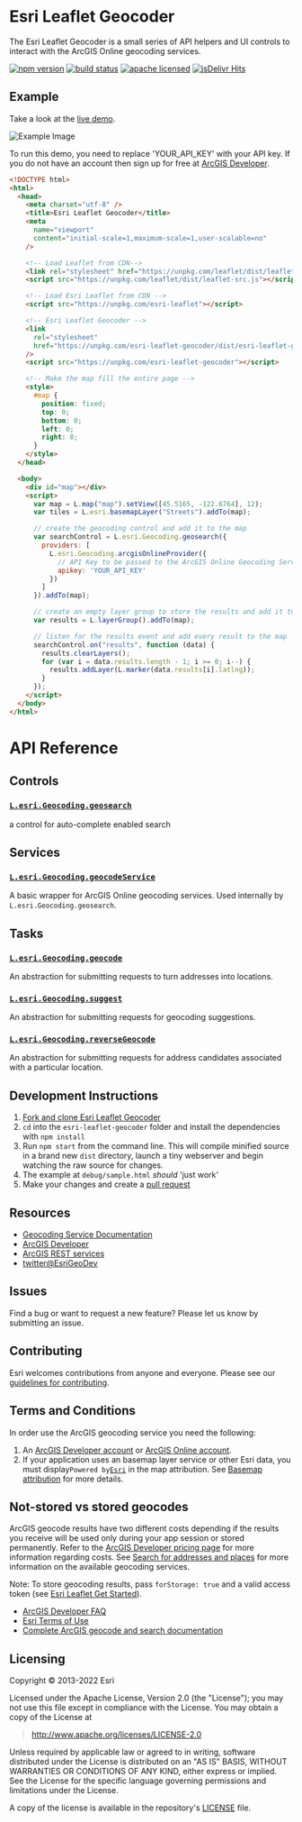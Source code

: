 # Esri Leaflet Geocoder

The Esri Leaflet Geocoder is a small series of API helpers and UI controls to interact with the ArcGIS Online geocoding services.

[![npm version][npm-img]][npm-url]
[![build status][travis-img]][travis-url]
[![apache licensed](https://img.shields.io/badge/license-Apache-green.svg?style=flat-square)](https://raw.githubusercontent.com/Esri/esri-leaflet-geocoder/master/LICENSE)
[![jsDelivr Hits](https://data.jsdelivr.com/v1/package/npm/esri-leaflet-geocoder/badge)](https://www.jsdelivr.com/package/npm/esri-leaflet-geocoder)

[npm-img]: https://img.shields.io/npm/v/esri-leaflet-geocoder.svg?style=flat-square
[npm-url]: https://www.npmjs.com/package/esri-leaflet-geocoder
[travis-img]: https://img.shields.io/travis/Esri/esri-leaflet-geocoder/master.svg?style=flat-square
[travis-url]: https://travis-ci.org/Esri/esri-leaflet-geocoder

## Example

Take a look at the [live demo](http://esri.github.com/esri-leaflet/examples/geocoding-control.html).

![Example Image](https://raw.github.com/esri/esri-leaflet-geocoder/master/example.png)

To run this demo, you need to replace 'YOUR_API_KEY' with your API key. If you do not have an account then sign up for free at [ArcGIS Developer](https://developers.arcgis.com/sign-up/).

```html
<!DOCTYPE html>
<html>
  <head>
    <meta charset="utf-8" />
    <title>Esri Leaflet Geocoder</title>
    <meta
      name="viewport"
      content="initial-scale=1,maximum-scale=1,user-scalable=no"
    />

    <!-- Load Leaflet from CDN-->
    <link rel="stylesheet" href="https://unpkg.com/leaflet/dist/leaflet.css" />
    <script src="https://unpkg.com/leaflet/dist/leaflet-src.js"></script>

    <!-- Load Esri Leaflet from CDN -->
    <script src="https://unpkg.com/esri-leaflet"></script>

    <!-- Esri Leaflet Geocoder -->
    <link
      rel="stylesheet"
      href="https://unpkg.com/esri-leaflet-geocoder/dist/esri-leaflet-geocoder.css"
    />
    <script src="https://unpkg.com/esri-leaflet-geocoder"></script>

    <!-- Make the map fill the entire page -->
    <style>
      #map {
        position: fixed;
        top: 0;
        bottom: 0;
        left: 0;
        right: 0;
      }
    </style>
  </head>

  <body>
    <div id="map"></div>
    <script>
      var map = L.map("map").setView([45.5165, -122.6764], 12);
      var tiles = L.esri.basemapLayer("Streets").addTo(map);

      // create the geocoding control and add it to the map
      var searchControl = L.esri.Geocoding.geosearch({
        providers: [
          L.esri.Geocoding.arcgisOnlineProvider({
            // API Key to be passed to the ArcGIS Online Geocoding Service
            apikey: 'YOUR_API_KEY'
          })
        ]
      }).addTo(map);

      // create an empty layer group to store the results and add it to the map
      var results = L.layerGroup().addTo(map);

      // listen for the results event and add every result to the map
      searchControl.on("results", function (data) {
        results.clearLayers();
        for (var i = data.results.length - 1; i >= 0; i--) {
          results.addLayer(L.marker(data.results[i].latlng));
        }
      });
    </script>
  </body>
</html>
```

# API Reference

## Controls

### [`L.esri.Geocoding.geosearch`](http://esri.github.io/esri-leaflet/api-reference/controls/geosearch.html)

a control for auto-complete enabled search

## Services

### [`L.esri.Geocoding.geocodeService`](http://esri.github.io/esri-leaflet/api-reference/services/geocode-service.html)

A basic wrapper for ArcGIS Online geocoding services. Used internally by `L.esri.Geocoding.geosearch`.

## Tasks

### [`L.esri.Geocoding.geocode`](http://esri.github.io/esri-leaflet/api-reference/tasks/geocode.html)

An abstraction for submitting requests to turn addresses into locations.

### [`L.esri.Geocoding.suggest`](http://esri.github.io/esri-leaflet/api-reference/tasks/suggest.html)

An abstraction for submitting requests for geocoding suggestions.

### [`L.esri.Geocoding.reverseGeocode`](http://esri.github.io/esri-leaflet/api-reference/tasks/reverse-geocode.html)

An abstraction for submitting requests for address candidates associated with a particular location.

## Development Instructions

1. [Fork and clone Esri Leaflet Geocoder](https://help.github.com/articles/fork-a-repo)
2. `cd` into the `esri-leaflet-geocoder` folder and install the dependencies with `npm install`
3. Run `npm start` from the command line. This will compile minified source in a brand new `dist` directory, launch a tiny webserver and begin watching the raw source for changes.
4. The example at `debug/sample.html` _should_ 'just work'
5. Make your changes and create a [pull request](https://help.github.com/articles/creating-a-pull-request)

## Resources

- [Geocoding Service Documentation](https://developers.arcgis.com/documentation/mapping-apis-and-services/search/services/geocoding-service/)
- [ArcGIS Developer](http://developers.arcgis.com)
- [ArcGIS REST services](https://developers.arcgis.com/rest/location-based-services/)
- [twitter@EsriGeoDev](https://twitter.com/EsriGeoDev)

## Issues

Find a bug or want to request a new feature? Please let us know by submitting an issue.

## Contributing

Esri welcomes contributions from anyone and everyone. Please see our [guidelines for contributing](https://github.com/Esri/esri-leaflet/blob/master/CONTRIBUTING.md).

## Terms and Conditions

In order use the ArcGIS geocoding service you need the following:

1. An [ArcGIS Developer account](https://developers.arcgis.com/sign-up/) or [ArcGIS Online account](https://www.esri.com/en-us/arcgis/products/arcgis-online/trial).
2. If your application uses an basemap layer service or other Esri data, you must display`Powered by`[`Esri`](http://esri.com) in the map attribution. See [Basemap attribution](https://developers.arcgis.com/documentation/mapping-apis-and-services/deployment/basemap-attribution/) for more details.

## Not-stored vs stored geocodes

ArcGIS geocode results have two different costs depending if the results you receive will be used only during your app session or stored permanently. Refer to the [ArcGIS Developer pricing page](https://developers.arcgis.com/pricing/) for more information regarding costs. See [Search for addresses and places](https://developers.arcgis.com/documentation/mapping-apis-and-services/search/) for more information on the available geocoding services.

Note: To store geocoding results, pass `forStorage: true` and a valid access token (see [Esri Leaflet Get Started](https://developers.arcgis.com/esri-leaflet/get-started/)).

- [ArcGIS Developer FAQ](https://developers.arcgis.com/faq/)
- [Esri Terms of Use](https://www.esri.com/en-us/legal/terms/full-master-agreement)
- [Complete ArcGIS geocode and search documentation](https://developers.arcgis.com/documentation/mapping-apis-and-services/search/)

## Licensing

Copyright &copy; 2013-2022 Esri

Licensed under the Apache License, Version 2.0 (the "License");
you may not use this file except in compliance with the License.
You may obtain a copy of the License at

> http://www.apache.org/licenses/LICENSE-2.0

Unless required by applicable law or agreed to in writing, software
distributed under the License is distributed on an "AS IS" BASIS,
WITHOUT WARRANTIES OR CONDITIONS OF ANY KIND, either express or implied.
See the License for the specific language governing permissions and
limitations under the License.

A copy of the license is available in the repository's [LICENSE](https://raw.github.com/Esri/esri-leaflet-geocoder/master/LICENSE) file.
